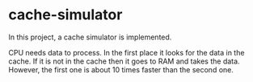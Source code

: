 # cache-simulator
In this project, a cache simulator is implemented.

CPU needs data to process. In the first place it looks for the data in the cache. If it is not in the cache then it goes to RAM and takes the data. However, the first one is about 10 times faster than the second one.
